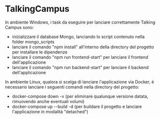 # TalkingCampus

In ambiente Windows, i task da eseguire per lanciare correttamente Talking Campus sono:
- inizializzare il database Mongo, lanciando lo script contenuto nella folder mongo_scripts
- lanciare il comando "npm install" all'interno della directory del progetto per installare le dipendenze
- lanciare il comando "npm run frontend-start" per lanciare il frontend dell'applicazione
- lanciare il comando "npm run backend-start" per lanciare il backend dell'applicazione 

In ambiente Linux, qualora si scelga di lanciare l'applicazione via Docker, è necessario lanciare i seguenti comandi nella directory del progetto:
- docker-compose down -v (per eliminare qualunque versione datata, rimuovendo anche eventuali volumi)
- docker-compose up --build -d (per buildare il progetto e lanciare l'applicazione in modalità "detached")
